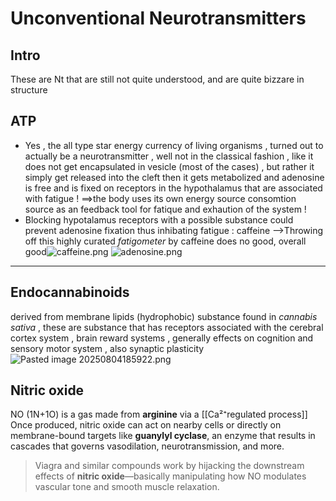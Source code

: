 # Unconventional Neurotransmitters
## Intro 
These are Nt that are still not quite understood, and are quite bizzare in structure 

## ATP
* Yes , the all type star energy currency of living organisms , turned out to actually be a neurotransmitter , well not in the classical fashion , like it does not get encapsulated in vesicle (most of the cases) , but rather it simply get released into the cleft then it gets metabolized and adenosine is free and is fixed on  receptors in the hypothalamus that are associated with fatigue ! 
	==>the body uses its own energy source consomtion source as an feedback tool for fatique and exhaution of the system !
* Blocking hypotalamus receptors with a possible substance could prevent adenosine fixation thus inhibating fatigue : caffeine 
	-->Throwing off this highly curated *fatigometer* by caffeine does no good, overall good![caffeine.png](caffeine.png)
![adenosine.png](adenosine.png)

***
## Endocannabinoids 
derived from membrane lipids (hydrophobic) substance found in  *cannabis sativa* , these are substance that has receptors associated with the cerebral cortex system , brain reward systems , generally effects on cognition and sensory motor system , also synaptic plasticity 
![Pasted image 20250804185922.png](Pasted%20image%2020250804185922.png)
## Nitric oxide 
NO (1N+1O) is a gas made from **arginine** via a [[Ca²⁺regulated process]] Once produced, nitric oxide can act on nearby cells or directly on membrane-bound targets like **guanylyl cyclase**, an enzyme that results in cascades that governs vasodilation, neurotransmission, and more.
> Viagra and similar compounds work by hijacking the downstream effects of **nitric oxide**—basically manipulating how NO modulates vascular tone and smooth muscle relaxation. 